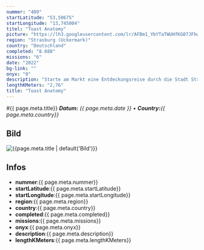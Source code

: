 ```yaml
---
nummer: "409"
startLatitude: "53,50675"
startLongitude: "13,745004"
titel: "Toast Anatomy"
picture: "https://lh3.googleusercontent.com/lr/AFBm1_YbYTaTWUHfKG07JFhw3NIJosdHIUU-SiVsrupuyIyrk81TfObCQ6LwNwtDRXBaNyHGFvaS162m5vF2m3Fb4Glem5LKBntrRhKO6J-N0BprQfDNaqyZlOUKRJ_QMcppqI6lgQMSTP6wf1IQpUBM59oQedJ4galnVU9sfpiaifxaUuRyeYqrqx8H5NKHmWwVqTCxRZf7ZgOJHe7GbWQ_SVDIA-Lp0atbwdIoM_Hic5RbhAXC2hdkuO9WUdoE5LMlXn_E2qTHzKIFZUI1lkHKFygxPF2zdQXTXbxtLzluZ_l1iUSni-fymPBc5_5S8-T2qSK4RQUSACbRnsKaDCbkLYibrQ1hmouvkgXbbxDIKoc3xJ4n3qIiIWRnP4G9WJbuNq6c8Z4tSEjkCSSjIlFjWufXUVdMSSbUWVh_YuNhdPW2M81dop0J7hX8cIZndwQrq5cl63Y9m7CntW3ZWsetqDSwyGYwZZTNX17GtFpVNTMoZf2WaGJTJf2HbpEAoiCtChVjXc2U-kVFv3v02VkRQQZfMzuaARDkxJMrGao1Lp40_ovfUx0mg4YBhW0LWMia0mdHCwmysTP3OP7GYfnWNmaBeA7qJ3xVZytusko-Tx6MshI9gi63C-tBH-qYIz9JuZ5W0y5kXG3LoKj-Ltwv5facTaoqyWe4C5Ci2gLweZvXPVnYOvZj25RJc4izxHya133m6a_A0ZZkW5QMjzFwoKZkVRrZG6-wCEMUBLmWuT7d0aRhOTvwlSH-WipvpuMitiCZ6cyuHqdb5ktJMIwyfcq-G66u30FdElcU-WTXl8k7UyZcfzq9o-dfKZdbvIBSxuYsRjybjaSNLkPnYxY1Nl5Y3AnHud27HWfZPQMHHjr9kjqzX7G-Zvi2HSgFGIPnfyTyUaxT"
region: "Strasburg (Uckermark)"
country: "Deutschland"
completed: "8.688"
missions: "6"
date: "2022"
bg-link: ""
onyx: "0"
description: "Starte am Markt eine Entdeckungsreise durch die Stadt Strasburg Uckermark und entdecke dabei historische Orte der Stadt"
lengthKMeters: "2,76"
title: "Toast Anatomy"
---
```


#{{ page.meta.title}}
_**Datum:** {{ page.meta.date }} • **Country:**{{ page.meta.country}}_

## Bild
![{{page.meta.title | default('Bild')}}]({{page.meta.picture}})

## Infos
- **nummer**:{{ page.meta.nummer}}
- **startLatitude**:{{ page.meta.startLatitude}}
- **startLongitude**:{{ page.meta.startLongitude}}
- **region**:{{ page.meta.region}}
- **country**:{{ page.meta.country}}
- **completed**:{{ page.meta.completed}}
- **missions**:{{ page.meta.missions}}
- **onyx**:{{ page.meta.onyx}}
- **description**:{{ page.meta.description}}
- **lengthKMeters**:{{ page.meta.lengthKMeters}}

